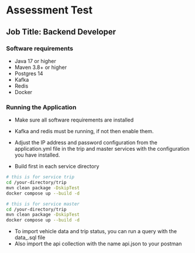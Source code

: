 # Assessment Test

## Job Title: Backend Developer

### Software requirements

- Java 17 or higher
- Maven 3.8+ or higher
- Postgres 14
- Kafka
- Redis
- Docker

### Running the Application

- Make sure all software requirements are installed
- Kafka and redis must be running, if not then enable them.
- Adjust the IP address and password configuration from the application.yml file in the trip and master services with the configuration you have installed.

- Build first in each service directory

```bash
# this is for service trip
cd /your-directory/trip
mvn clean package -DskipTest
docker compose up --build -d
```

```bash
# this is for service master
cd /your-directory/trip
mvn clean package -DskipTest
docker compose up --build -d
```

- To import vehicle data and trip status, you can run a query with the data\_.sql file
- Also import the api collection with the name api.json to your postman

